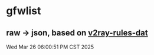 # gfwlist
## raw -> json, based on [v2ray-rules-dat](https://github.com/Loyalsoldier/v2ray-rules-dat)
Wed Mar 26 06:00:51 PM CST 2025

